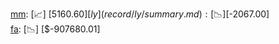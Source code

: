 [mm](record/mm/summary.md): [📈] [$5160.60]  
[ly](record/ly/summary.md): [📉] [$-2067.00]  
[fa](record/fa/summary.md): [📉] [$-907680.01]  
